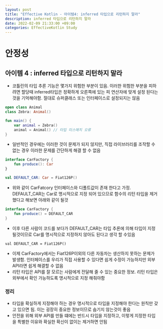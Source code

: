 ```yaml
---
layout: post
title: "Effective Kotlin - 아이템4: inferred 타입으로 리턴하지 말라"
description: inferred 타입으로 리턴하지 말라
date: 2022-02-09 21:33:00 +09:00
categories: EffectiveKotlin Study
---
```



# 안정성

## 아이템 4 : inferred 타입으로 리턴하지 말라
- 코틀린의 타입 추론 기능은 몇가지 위험한 부분이 있음. 이러한 위험한 부분을 피하려면 할당때 inferred타입은 정확하게 오른쪽에 있는 피 연산자에 맞게 설정 된다는 것을 기억해야함. 절대로 슈퍼클래스 또는 인터페이스로 설정되지는 않음

```kotlin
open class Animal
class Zebra: Animal()

fun main() {
    var animal = Zebra()
    animal = Animal() // 타입 미스매치 오류
}
```

- 일반적인 경우에는 이러한 것이 문제가 되지 않지만, 직접 라이브러리를 조작할 수 없는 경우 이러한 문제를 간단하게 해결 할 수 없음

```kotlin
interface CarFactory {
    fun produce(): Car
}

val DEFAULT_CAR: Car = Fiat126P()
```

- 위와 같이 CarFatcory 인터페이스와 디폴트값이 존재 한다고 가정. DEFAULT_CAR는 Car로 명시적으로 지정 되어 있으므로 함수의 리턴 타입을 제거 했다고 해보면 아래와 같이 될것

```kotlin
interface CarFactory {
    fun produce() = DEFAULT_CAR
}
```

- 이후 다른 사람이 코드를 보다가 DEFAULT_CAR는 타입 추론에 의해 타입이 지정 될것이므로 Car를 명시적으로 지정하지 않아도 된다고 생각 할 수있음

```
val DEFAULT_CAR = Fiat126P()
```

- 이제 CarFactory에서는 Fiat126P이외의 다른 자동차는 생산하지 못하는 문제가 발생함. 인터페이스를 우리가 직접 사용할 수 있다면 쉽게 수정이 가능하지만 외부 API라면 쉽게 해결할 수 없음
- 리턴 타입은 API를 잘 모르는 사람에게 전달해 줄 수 있는 중요한 정보. 리턴 타입은 외부에서 확인 가능하도록 명시적으로 지정 해줘야함

### 정리
- 타입을 확실하게 지정해야 하는 경우 명시적으로 타입을 지정해야 한다는 원칙만 갖고 있으면 됨. 이는 굉장히 중요한 정보이므로 숨기지 않는것이 좋음
- 안전을 위해 외부 API를 만들 떄에는 반드시 타입을 지정하고, 이렇게 지정한 타입을 특별한 이유와 확실한 확신이 없이는 제거하면 안됨
